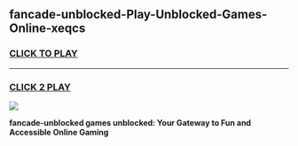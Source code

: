 
## fancade-unblocked-Play-Unblocked-Games-Online-xeqcs
<h3>
<a href="https://premium76.site?title=fancade-unblocked&ref=25A">CLICK TO PLAY</a></h3>
<hr>

<h3>
<a href="https://premium76.site?title=fancade-unblocked&ref=25A">CLICK 2 PLAY</a>
  
</h3>

<a href="https://premium76.site?title=fancade-unblocked&ref=25A"><img src="https://clearcache.store/games.png"></a>


**fancade-unblocked games unblocked: Your Gateway to Fun and Accessible Online Gaming**
